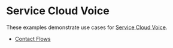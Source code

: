 # Service Cloud Voice

These examples demonstrate use cases for [Service Cloud Voice](https://help.salesforce.com/articleView?id=voice_about.htm&type=5).

* [Contact Flows](ContactFlows/)
